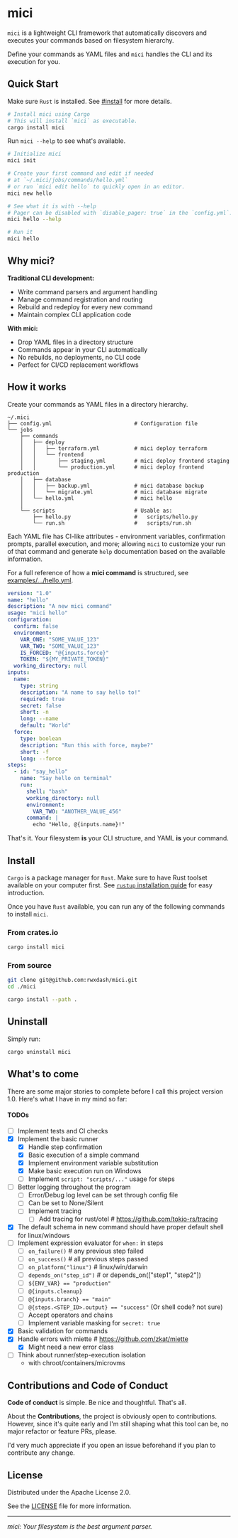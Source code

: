 # mici

`mici` is a lightweight CLI framework that automatically discovers and executes your commands based on filesystem hierarchy.

Define your commands as YAML files and `mici` handles the CLI and its execution for you.

## Quick Start

Make sure `Rust` is installed. See [#install](#install) for more details.

```bash
# Install mici using Cargo
# This will install `mici` as executable.
cargo install mici
```

Run `mici --help` to see what's available.

```bash
# Initialize mici
mici init

# Create your first command and edit if needed
# at `~/.mici/jobs/commands/hello.yml`
# or run `mici edit hello` to quickly open in an editor.
mici new hello

# See what it is with --help
# Pager can be disabled with `disable_pager: true` in the `config.yml`.
mici hello --help

# Run it
mici hello
```

## Why mici?

**Traditional CLI development:**
- Write command parsers and argument handling
- Manage command registration and routing
- Rebuild and redeploy for every new command
- Maintain complex CLI application code

**With mici:**
- Drop YAML files in a directory structure
- Commands appear in your CLI automatically
- No rebuilds, no deployments, no CLI code
- Perfect for CI/CD replacement workflows

## How it works

Create your commands as YAML files in a directory hierarchy.

```
~/.mici
├── config.yml                          # Configuration file
└── jobs
    ├── commands
    │   ├── deploy
    │   │   ├── terraform.yml           # mici deploy terraform
    │   │   └── frontend
    │   │       ├── staging.yml         # mici deploy frontend staging
    │   │       └── production.yml      # mici deploy frontend production
    │   ├── database
    │   │   ├── backup.yml              # mici database backup
    │   │   └── migrate.yml             # mici database migrate
    │   └── hello.yml                   # mici hello
    │
    └── scripts                         # Usable as:
        ├── hello.py                    #   scripts/hello.py
        └── run.sh                      #   scripts/run.sh
```

Each YAML file has CI-like attributes - environment variables, confirmation prompts, parallel execution, and more; allowing `mici` to customize your run of that command and generate `help` documentation based on the available information.

For a full reference of how a **mici command** is structured, see [examples/.../hello.yml](examples/unix/commands/hello.yml).


```yaml
version: "1.0"
name: "hello"
description: "A new mici command"
usage: "mici hello"
configuration:
  confirm: false
  environment:
    VAR_ONE: "SOME_VALUE_123"
    VAR_TWO: "SOME_VALUE_123"
    IS_FORCED: "@{inputs.force}"
    TOKEN: "${MY_PRIVATE_TOKEN}"
  working_directory: null
inputs:
  name:
    type: string
    description: "A name to say hello to!"
    required: true
    secret: false
    short: -n
    long: --name
    default: "World"
  force:
    type: boolean
    description: "Run this with force, maybe?"
    short: -f
    long: --force
steps:
  - id: "say_hello"
    name: "Say hello on terminal"
    run:
      shell: "bash"
      working_directory: null
      environment:
        VAR_TWO: "ANOTHER_VALUE_456"
      command: |
        echo "Hello, @{inputs.name}!"
```

That's it. Your filesystem **is** your CLI structure, and YAML **is** your command.

## Install

`Cargo` is a package manager for `Rust`. Make sure to have Rust toolset available on your computer first. See [`rustup` installation guide](https://www.rust-lang.org/tools/install) for easy introduction.

Once you have `Rust` available, you can run any of the following commands to install `mici`.

### From crates.io

```bash
cargo install mici
```

### From source

```bash
git clone git@github.com:rwxdash/mici.git
cd ./mici

cargo install --path .
```

## Uninstall

Simply run:

```bash
cargo uninstall mici
```

## What's to come

There are some major stories to complete before I call this project version 1.0. Here's what I have in my mind so far:

#### TODOs

- [ ] Implement tests and CI checks
- [x] Implement the basic runner
    + [x] Handle step confirmation
    + [x] Basic execution of a simple command
    + [x] Implement environment variable substitution
    + [x] Make basic execution run on Windows
    + [ ] Implement `script: "scripts/..."` usage for steps
- [ ] Better logging throughout the program
    + [ ] Error/Debug log level can be set through config file
    + [ ] Can be set to None/Silent
    + [ ] Implement tracing
      + [ ] Add tracing for rust/otel     # https://github.com/tokio-rs/tracing
- [x] The default schema in new command should have proper default shell for linux/windows
- [ ] Implement expression evaluator for `when:` in steps
    + [ ] `on_failure()`                  # any previous step failed
    + [ ] `on_success()`                  # all previous steps passed
    + [ ] `on_platform("linux")`          # linux/win/darwin
    + [ ] `depends_on("step_id")`         # or depends_on(["step1", "step2"])
    + [ ] `${ENV_VAR} == "production"`
    + [ ] `@{inputs.cleanup}`
    + [ ] `@{inputs.branch} == "main"`
    + [ ] `@{steps.<STEP_ID>.output} == "success"` (Or shell code? not sure)
    + [ ] Accept operators and chains
    + [ ] Implement variable masking for `secret: true`
- [x] Basic validation for commands
- [x] Handle errors with miette           # https://github.com/zkat/miette
    + [x] Might need a new error class
- [ ] Think about runner/step-execution isolation
    + with chroot/containers/microvms

## Contributions and Code of Conduct

**Code of conduct** is simple. Be nice and thoughtful. That's all.

About the **Contributions**, the project is obviously open to contributions. However, since it's quite early and I'm still shaping what this tool can be, no major refactor or feature PRs, please.

I'd very much appreciate if you open an issue beforehand if you plan to contribute any change.

## License

Distributed under the Apache License 2.0.

See the [LICENSE](LICENSE) file for more information.

---

*mici: Your filesystem is the best argument parser.*
